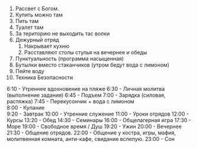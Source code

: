 1. Рассвет с Богом.
2. Купить можно там
3. Пить там
4. Туалет там
5. За територию не выходить тас волки
6. Дежурный отряд
	1. Накрывает кухню
	2. Расставляют столы стулья на вечернее и обеды
7. Пунктуальность (программа насыщенная)
8. Бутылки вместо стаканчиков (утром бедут вода с лимоном)
9. Пейте воду
10. Техника Безопасности


6:10 - Утреннее вдохновение на пляже 
6:30 - Личная молитва (выполнение задания)
6:45 - Подъем
7:00 - Зарядка (силовая, растяжка)
7:45  - Перекусончик + вода с лимоном  
8:00 - Купание  
9:20 - Завтрак
10:00 - Утренние служение
11:00 - Уроки отрядов
12:00 - Курсы
13:20 - Обед
14:30 - Семинары
16:00 - Общелагерная игра
17:30 - Море
19:00 - Свободное время / Душ
19:20 - Ужин
20:00 - Вечернее
21:30 - Общение отрядов.
22:00 - Общение у костра, игры, мафия, молитвенная комната, анти-кафе, свидание вслепую.
23:00 - Сон